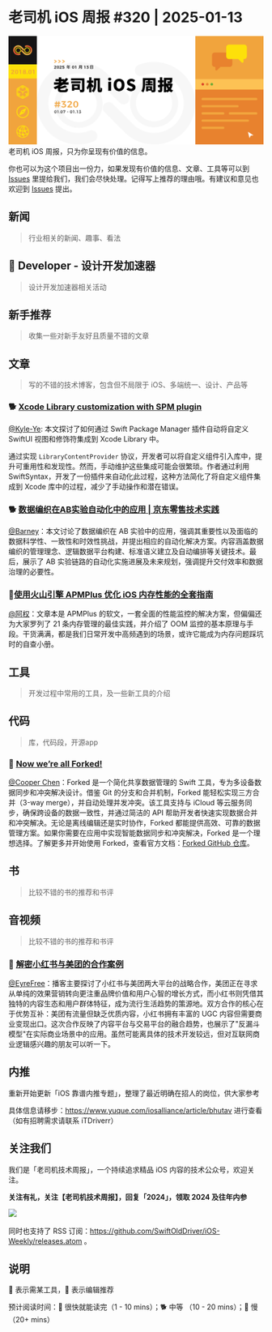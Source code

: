 # 老司机 iOS 周报 #320 | 2025-01-13

![ios-weekly](https://github.com/SwiftOldDriver/iOS-Weekly/blob/master/assets/weekly-header/320.jpg?raw=true)
老司机 iOS 周报，只为你呈现有价值的信息。

你也可以为这个项目出一份力，如果发现有价值的信息、文章、工具等可以到 [Issues](https://github.com/SwiftOldDriver/iOS-Weekly/issues) 里提给我们，我们会尽快处理。记得写上推荐的理由哦。有建议和意见也欢迎到 [Issues](https://github.com/SwiftOldDriver/iOS-Weekly/issues) 提出。

## 新闻

> 行业相关的新闻、趣事、看法

##  Developer - 设计开发加速器

> 设计开发加速器相关活动

## 新手推荐

> 收集一些对新手友好且质量不错的文章

## 文章

> 写的不错的技术博客，包含但不局限于 iOS、多端统一、设计、产品等

### 🐕 [Xcode Library customization with SPM plugin](https://www.artemnovichkov.com/blog/xcode-library-customization-with-spm-plugin)

[@Kyle-Ye](https://github.com/Kyle-Ye): 本文探讨了如何通过 Swift Package Manager 插件自动将自定义 SwiftUI 视图和修饰符集成到 Xcode Library 中。

通过实现 `LibraryContentProvider` 协议，开发者可以将自定义组件引入库中，提升可重用性和发现性。然而，手动维护这些集成可能会很繁琐。作者通过利用 SwiftSyntax，开发了一份插件来自动化此过程，这种方法简化了将自定义组件集成到 Xcode 库中的过程，减少了手动操作和潜在错误。

### 🐕 [数据编织在AB实验自动化中的应用 | 京东零售技术实践](https://mp.weixin.qq.com/s/NMPot2AfEtsWXVPowZBDOA)

[@Barney](https://github.com/BarneyZhaoooo)：本文讨论了数据编织在 AB 实验中的应用，强调其重要性以及面临的数据科学性、一致性和时效性挑战，并提出相应的自动化解决方案。内容涵盖数据编织的管理理念、逻辑数据平台构建、标准语义建立及自动编排等关键技术。最后，展示了 AB 实验链路的自动化实施进展及未来规划，强调提升交付效率和数据治理的必要性。

### 🐢[使用火山引擎 APMPlus 优化 iOS 内存性能的全套指南](https://mp.weixin.qq.com/s/3qDQJXXiVl9gF-q5KtbxVw)

[@阿权](https://github.com/bqlin)：文章本是 APMPlus 的软文，一套全面的性能监控的解决方案，但偏偏还为大家罗列了 21 条内存管理的最佳实践，并介绍了 OOM 监控的基本原理与手段。干货满满，都是我们日常开发中高频遇到的场景，或许它能成为内存问题踩坑时的自查小册。


## 工具

> 开发过程中常用的工具，及一些新工具的介绍

## 代码

> 库，代码段，开源app

### 🚧 [Now we’re all Forked!](https://appdecentral.com/2024/12/13/now-we-are-all-forked)

[@Cooper Chen](https://github.com/cjlcooper)：Forked 是一个简化共享数据管理的 Swift 工具，专为多设备数据同步和冲突解决设计。借鉴 Git 的分支和合并机制，Forked 能轻松实现三方合并（3-way merge），并自动处理并发冲突。该工具支持与 iCloud 等云服务同步，确保跨设备的数据一致性，并通过简洁的 API 帮助开发者快速实现数据合并和冲突解决。无论是离线编辑还是实时协作，Forked 都能提供高效、可靠的数据管理方案。如果你需要在应用中实现智能数据同步和冲突解决，Forked 是一个理想选择。了解更多并开始使用 Forked，查看官方文档：[Forked GitHub 仓库](https://github.com/drewmccormack/Forked)。

## 书

> 比较不错的书的推荐和书评

## 音视频

> 比较不错的书的推荐和书评

### 🐢 [解密小红书与美团的合作案例](https://www.xiaoyuzhoufm.com/episode/676e5d051e823e72d332d12e)

[@EyreFree](https://github.com/EyreFree)：播客主要探讨了小红书与美团两大平台的战略合作，美团正在寻求从单纯的效果营销转向更注重品牌价值和用户心智的增长方式，而小红书则凭借其独特的内容生态和用户群体特征，成为流行生活趋势的策源地。双方合作的核心在于优势互补：美团有流量但缺乏优质内容，小红书拥有丰富的 UGC 内容但需要商业变现出口。这次合作反映了内容平台与交易平台的融合趋势，也展示了"反漏斗模型"在实际商业场景中的应用。虽然可能离具体的技术开发较远，但对互联网商业逻辑感兴趣的朋友可以听一下。

## 内推

重新开始更新「iOS 靠谱内推专题」，整理了最近明确在招人的岗位，供大家参考

具体信息请移步：https://www.yuque.com/iosalliance/article/bhutav 进行查看（如有招聘需求请联系 iTDriverr）

## 关注我们

我们是「老司机技术周报」，一个持续追求精品 iOS 内容的技术公众号，欢迎关注。

**关注有礼，关注【老司机技术周报】，回复「2024」，领取 2024 及往年内参**

![](https://github.com/SwiftOldDriver/iOS-Weekly/blob/master/assets/qrcode_for_wechat.jpg?raw=true)

同时也支持了 RSS 订阅：https://github.com/SwiftOldDriver/iOS-Weekly/releases.atom 。

## 说明

🚧 表示需某工具，🌟 表示编辑推荐

预计阅读时间：🐎 很快就能读完（1 - 10 mins）；🐕 中等 （10 - 20 mins）；🐢 慢（20+ mins）
